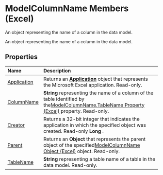 
# ModelColumnName Members (Excel)
An object representing the name of a column in the data model. 

An object representing the name of a column in the data model. 


## Properties



|**Name**|**Description**|
|:-----|:-----|
|[Application](a15b21c5-0d29-8e5c-2d85-0d8d5810fba1.md)|Returns an  **[Application](19b73597-5cf9-4f56-8227-b5211f657f6f.md)** object that represents the Microsoft Excel application. Read-only.|
|[ColumnName](17dfdc8a-10a2-cccd-547e-57d9da23af4e.md)| **String** representing the name of a column of the table identified by the[ModelColumnName.TableName Property (Excel)](e6d4237b-ce80-00c1-a67f-794fedb8b05f.md) property. Read-only.|
|[Creator](ea92c791-ff11-9137-e354-9e3e84993932.md)|Returns a 32-bit integer that indicates the application in which the specified object was created. Read-only  **Long** .|
|[Parent](344706b0-b9de-1cc2-ecc4-7201e4caa54e.md)|Returns an  **Object** that represents the parent object of the specified[ModelColumnName Object (Excel)](63a5eefe-b54d-0075-c116-8a752c881834.md) object. Read-only.|
|[TableName](e6d4237b-ce80-00c1-a67f-794fedb8b05f.md)| **String** representing a table name of a table in the data model. Read-only.|
